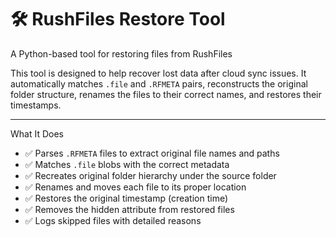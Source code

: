 # 🛠 RushFiles Restore Tool

A Python-based tool for restoring files from RushFiles

This tool is designed to help recover lost data after cloud sync issues. It automatically matches `.file` and `.RFMETA` pairs, reconstructs the original folder structure, renames the files to their correct names, and restores their timestamps.

---

What It Does

- ✅ Parses `.RFMETA` files to extract original file names and paths
- ✅ Matches `.file` blobs with the correct metadata
- ✅ Recreates original folder hierarchy under the source folder
- ✅ Renames and moves each file to its proper location
- ✅ Restores the original timestamp (creation time)
- ✅ Removes the hidden attribute from restored files
- ✅ Logs skipped files with detailed reasons
